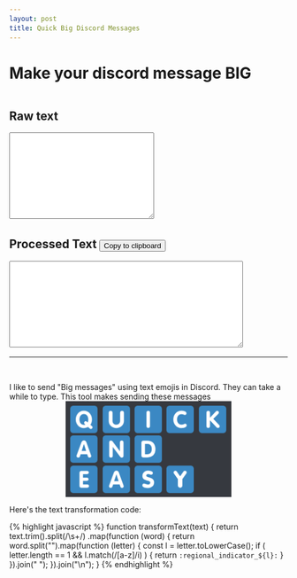 ```yaml
---
layout: post
title: Quick Big Discord Messages
---
```

<style>
    .inline-block {
        display: inline-block;
    }
</style>
<h1>Make your discord message BIG</h1>
<div class="inline-block">
    <h2>Raw text</h2>
    <textarea name="message" id="message" cols="30" rows="10"></textarea>
</div>
<div class="inline-block">
    <h2>Processed Text <button id="copy">Copy to clipboard</button></h2>
    <textarea name="processed" id="processed" cols="50" rows="10"></textarea>
</div>
<script src="/assets/js/quick-big-discord-messages.js"></script>

<br/>
<hr/>
<br/>

I like to send "Big messages" using text emojis in Discord. They can take a while to type.
This tool makes sending these messages
<img src="/assets/img/big_message.png"
    style="width: 300px;
    margin: 0 auto; display: block;" />

Here's the text transformation code:

{% highlight javascript %}
function transformText(text) {
  return text.trim().split(/\s+/)
    .map(function (word) {
    return word.split("").map(function (letter) {
      const l = letter.toLowerCase();
      if ( letter.length == 1 && l.match(/[a-z]/i) ) {
        return `:regional_indicator_${l}:`
      }
    }).join(" ");
  }).join("\n");
}
{% endhighlight %}
